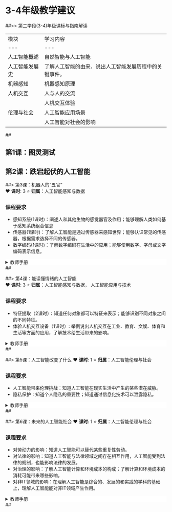 # 3-4年级教学建议

##>> 第二学段(3-4)年级课标与指南解读
<table><tr><td>模块</td><td>学习内容</td></tr><tr><td>---</td><td>---</td></tr><tr><td>人工智能概述</td><td>自然智能与人工智能</td></tr><tr><td>人工智能发展史</td><td>了解人工智能的由来，说出人工智能发展历程中的关键事件。</td></tr><tr><td>机器感知</td><td>机器感知原理</td></tr><tr><td>人机交互</td><td>人与人的交流</td></tr><tr><td></td><td>人机交互体验</td></tr><tr><td>伦理与社会</td><td>人工智能应用场景</td></tr><tr><td></td><td>人工智能对社会的影响</td></tr></table>
##

## 第1课：图灵测试	

## 第2课：跌宕起伏的人工智能

##> 第3课：机器人的“五官”	
:heart: **课时**: 3  :star: **归属**：人工智能感知与数据

### 课程要求
- 感知系统(1课时)：阐述人和其他生物的感觉器官及作用；能够理解人类如何基于感知系统组合信息
- 传感器(1课时)：了解人工智能是通过传感器来感知世界；能够认识常见的传感器，根据需求选择不同的传感器。
- 数字编码(1课时)：了解数字编码在生活中的应用；能够使用数字、字母或文字编码表示信息。
<details style="background-color:white">
  <summary>教师手册</summary><p>

### 理论学习
TODO

### 项目探索
TODO:

</p></details>
##

##> 第4课：能读懂情绪的人工智能	
:heart: **课时**: 3  :star: **归属**：人工智能感知与数据， 人工智能应用与技术

### 课程要求
- 特征提取（2课时）：知道任何对象都可以特征来表示；能够识别不同对象之间的不同特征。
- 体验人机交互设备（1课时）: 举例说出人机交互在工业、教育、文娱、体育和生活等方面的应用，了解技术给生活带来的影响。
<details style="background-color:white">
  <summary>教师手册</summary><p>

### 理论学习
TODO

### 项目探索
TODO:

</p></details>
##

##> 第5课：人工智能改变了什么
:heart: **课时**: 1  :star: **归属**：人工智能伦理与社会

### 课程要求
- 人工智能带来伦理挑战：知道人工智能在现实生活中产生的某些潜在威胁。
- 隐私保护：知道个人隐私的重要性；知道通过信息化技术可以泄露隐私。
<details style="background-color:white">
  <summary>教师手册</summary><p>

### 理论学习
TODO

### 项目探索
TODO:

</p></details>
##

##> 第6课：未来的人工智能社会
:heart: **课时**: 1  :star: **归属**：人工智能伦理与社会

### 课程要求
- 对劳动力的影响：知道人工智能可以替代某些重复性劳动。
- 对法律的影响：知道人工智能与法律领域之间存在相互作用，人工智能受到法律的规制，也能影响法律的发展。
- 对治理的影响：了解人工智能计算和环境成本的构成；了解计算和环境成本的消耗可能带来哪些影响。
- 对非IT领域的影响：在理解人工智能是综合的、发展的和实践的学科的基础上，理解人工智能能对非IT领域产生作用。
<details style="background-color:white">
  <summary>教师手册</summary><p>

### 理论学习
TODO

### 项目探索
TODO:

</p></details>
##